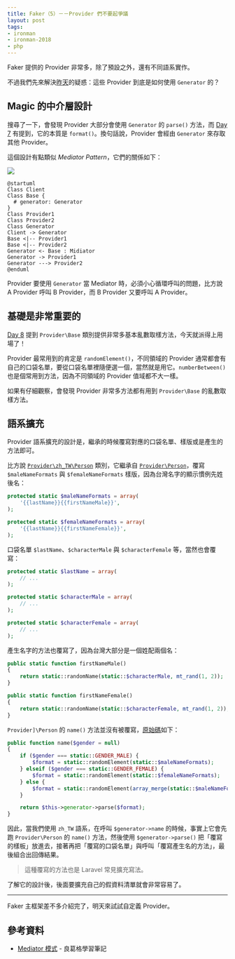 ```yaml
---
title: Faker（5）－－Provider 們不要起爭議
layout: post
tags:
- ironman
- ironman-2018
- php
---
```


Faker 提供的 Provider 非常多，除了預設之外，還有不同語系實作。

不過我們先來解決[昨天][Day 9]的疑惑：這些 Provider 到底是如何使用 `Generator` 的？

## Magic 的中介層設計

搜尋了一下，會發現 Provider 大部分會使用 `Generator` 的 `parse()` 方法，而 [Day 7][] 有提到，它的本質是 `format()`。換句話說，Provider 會經由 `Generator` 來存取其他 Provider。

這個設計有點類似 *Mediator Pattern*，它們的關係如下：

![](http://www.plantuml.com/plantuml/png/SoWkIImgAStDuNBEIImkLd3EoKpDAu5od1ABKnMgkHGKb1NIK_DIYn9Byeki5DnXJAvQgBg0eloop9JK8aCqlX6KZz01CLv1rmv936oBJOskBf8vc696N70T2ZQw4ATPAVXcfcI23K580ir6c8Cah8iaOSJba9gN0lGr0000)

```
@startuml
Class Client
Class Base {
  # generator: Generator
}
Class Provider1
Class Provider2
Class Generator
Client -> Generator
Base <|-- Provider1
Base <|-- Provider2
Generator <- Base : Midiator
Generator -> Provider1
Generator ---> Provider2
@enduml
```

Provider 要使用 `Generator` 當 Mediator 時，必須小心循環呼叫的問題，比方說 A Provider 呼叫 B Provider，而 B Provider 又要呼叫 A Provider。

## 基礎是非常重要的

[Day 8][] 提到 `Provider\Base` 類別提供非常多基本亂數取樣方法，今天就派得上用場了！

Provider 最常用到的肯定是 `randomElement()`，不同領域的 Provider 通常都會有自己的口袋名單，要從口袋名單裡隨便選一個，當然就是用它。`numberBetween()` 也是個常用到方法，因為不同領域的 Provider 值域都不大一樣。

如果有仔細觀察，會發現 Provider 非常多方法都有用到 `Provider\Base` 的亂數取樣方法。

## 語系擴充

Provider 語系擴充的設計是，繼承的時候覆寫對應的口袋名單、樣版或是產生的方法即可。

比方說 [`Provider\zh_TW\Person`](https://github.com/fzaninotto/Faker/blob/v1.7.1/src/Faker/Provider/zh_TW/Person.php) 類別，它繼承自 [`Provider\Person`](https://github.com/fzaninotto/Faker/blob/v1.7.1/src/Faker/Provider/Person.php)，覆寫 `$maleNameFormats` 與 `$femaleNameFormats` 樣版，因為台灣名字的顯示慣例先姓後名：

```php
protected static $maleNameFormats = array(
    '{{lastName}}{{firstNameMale}}',
);

protected static $femaleNameFormats = array(
    '{{lastName}}{{firstNameFemale}}',
);
```

口袋名單 `$lastName`、`$characterMale` 與 `$characterFemale` 等，當然也會覆寫：

```php
protected static $lastName = array(
    // ...
);

protected static $characterMale = array(
    // ...
);

protected static $characterFemale = array(
    // ...
);
```

產生名字的方法也覆寫了，因為台灣大部分是一個姓配兩個名：

```php
public static function firstNameMale()
{
    return static::randomName(static::$characterMale, mt_rand(1, 2));
}

public static function firstNameFemale()
{
    return static::randomName(static::$characterFemale, mt_rand(1, 2));
}
```

`Provider]\Person` 的 `name()` 方法並沒有被覆寫，[原始碼](https://github.com/fzaninotto/Faker/blob/v1.7.1/src/Faker/Provider/Person.php#L47-L58)如下：

```php
public function name($gender = null)
{
    if ($gender === static::GENDER_MALE) {
        $format = static::randomElement(static::$maleNameFormats);
    } elseif ($gender === static::GENDER_FEMALE) {
        $format = static::randomElement(static::$femaleNameFormats);
    } else {
        $format = static::randomElement(array_merge(static::$maleNameFormats, static::$femaleNameFormats));
    }

    return $this->generator->parse($format);
}
```

因此，當我們使用 `zh_TW` 語系，在呼叫 `$generator->name` 的時候，事實上它會先跑 `Provider\Person` 的 `name()` 方法，然後使用 `$generator->parse()` 把「覆寫的樣板」放進去，接著再把「覆寫的口袋名單」與呼叫「覆寫產生名的方法」，最後組合出回傳結果。

> 這種覆寫的方法也是 Laravel 常見擴充寫法。

了解它的設計後，後面要擴充自己的假資料清單就會非常容易了。

---

Faker 主框架差不多介紹完了，明天來試試自定義 Provider。

## 參考資料

* [Mediator 模式](https://openhome.cc/Gossip/DesignPattern/MediatorPattern.htm) - 良葛格學習筆記

[Day 7]: 2017-12-25-day07.md
[Day 8]: 2017-12-26-day08.md
[Day 9]: 2017-12-27-day09.md

